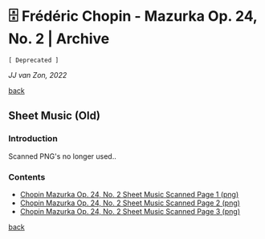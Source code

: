 🗄 Frédéric Chopin - Mazurka Op. 24, No. 2 | Archive
====================================================

`[ Deprecated ]`

*JJ van Zon, 2022*

[back](../README.md)

Sheet Music (Old)
-----------------

### Introduction

Scanned PNG's no longer used..

### Contents

- [Chopin Mazurka Op. 24, No. 2 Sheet Music Scanned Page 1 (png)](chopin-mazurka-op-24-no-2-sheet-music-scanned-page-1.png)
- [Chopin Mazurka Op. 24, No. 2 Sheet Music Scanned Page 2 (png)](chopin-mazurka-op-24-no-2-sheet-music-scanned-page-2.png)
- [Chopin Mazurka Op. 24, No. 2 Sheet Music Scanned Page 3 (png)](chopin-mazurka-op-24-no-2-sheet-music-scanned-page-3.png)

[back](../README.md)